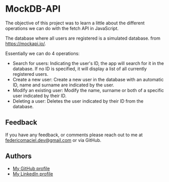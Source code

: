
# MockDB-API

The objective of this project was to learn a little about the
different operations we can do with the fetch API in JavaScript.

The database where all users are registered is a simulated database.
from https://mockapi.io/.

Essentially we can do 4 operations:

- Search for users: Indicating the user's ID, the app will search for it in the database.
    If no ID is specified, it will display a list of all currently registered users.
- Create a new user: Create a new user in the database with an automatic ID, name and surname
    are indicated by the user.
- Modify an existing user: Modify the name, surname or both of a specific user indicated by their ID.
- Deleting a user: Deletes the user indicated by their ID from the database.

## Feedback

If you have any feedback, or comments please reach out to me at federicomaciel.dev@gmail.com or via GitHub.


## Authors

- [My GitHub profile](https://github.com/MacielFede)
- [My LinkedIn profile](https://uy.linkedin.com/in/federico-maciel?trk=people-guest_people_search-card)
